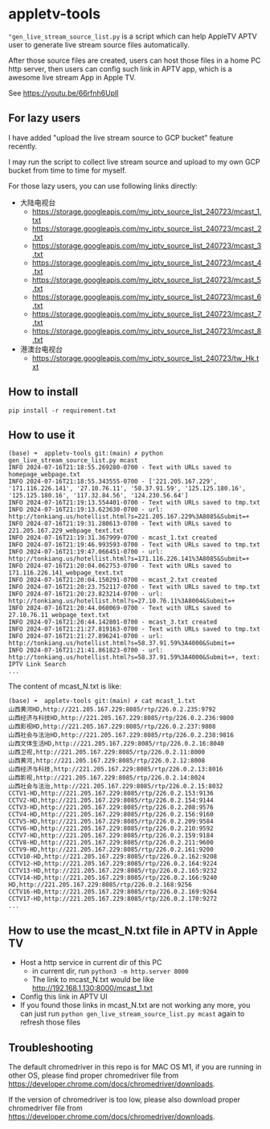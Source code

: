 # appletv-tools

`"gen_live_stream_source_list.py` is a script which can help AppleTV APTV user to generate live stream source files automatically.

After those source files are created, users can host those files in a home PC http server, then users can config such link in APTV app, which is a awesome live stream App in Apple TV.

See https://youtu.be/66rfnh6UplI

## For lazy users

I have added "upload the live stream source to GCP bucket" feature recently.

I may run the script to collect live stream source and upload to my own GCP bucket from time to time for myself.

For those lazy users, you can use following links directly:

 - 大陆电视台
   - https://storage.googleapis.com/my_iptv_source_list_240723/mcast_1.txt
   - https://storage.googleapis.com/my_iptv_source_list_240723/mcast_2.txt
   - https://storage.googleapis.com/my_iptv_source_list_240723/mcast_3.txt
   - https://storage.googleapis.com/my_iptv_source_list_240723/mcast_4.txt
   - https://storage.googleapis.com/my_iptv_source_list_240723/mcast_5.txt
   - https://storage.googleapis.com/my_iptv_source_list_240723/mcast_6.txt
   - https://storage.googleapis.com/my_iptv_source_list_240723/mcast_7.txt
   - https://storage.googleapis.com/my_iptv_source_list_240723/mcast_8.txt
 - 港澳台电视台
   - https://storage.googleapis.com/my_iptv_source_list_240723/tw_Hk.txt

## How to install 

```
pip install -r requirement.txt
```

## How to use it

```
(base) ➜  appletv-tools git:(main) ✗ python gen_live_stream_source_list.py mcast
INFO 2024-07-16T21:18:55.269280-0700 - Text with URLs saved to homepage_webpage.txt
INFO 2024-07-16T21:18:55.343555-0700 - ['221.205.167.229', '171.116.226.141', '27.10.76.11', '58.37.91.59', '125.125.180.16', '125.125.180.16', '117.32.84.56', '124.230.56.64']
INFO 2024-07-16T21:19:13.554401-0700 - Text with URLs saved to tmp.txt
INFO 2024-07-16T21:19:13.623630-0700 - url: http://tonkiang.us/hotellist.html?s=221.205.167.229%3A8085&Submit=+
INFO 2024-07-16T21:19:31.280613-0700 - Text with URLs saved to 221.205.167.229_webpage_text.txt
INFO 2024-07-16T21:19:31.367999-0700 - mcast_1.txt created
INFO 2024-07-16T21:19:46.993593-0700 - Text with URLs saved to tmp.txt
INFO 2024-07-16T21:19:47.066451-0700 - url: http://tonkiang.us/hotellist.html?s=171.116.226.141%3A8085&Submit=+
INFO 2024-07-16T21:20:04.062753-0700 - Text with URLs saved to 171.116.226.141_webpage_text.txt
INFO 2024-07-16T21:20:04.150291-0700 - mcast_2.txt created
INFO 2024-07-16T21:20:23.752117-0700 - Text with URLs saved to tmp.txt
INFO 2024-07-16T21:20:23.823214-0700 - url: http://tonkiang.us/hotellist.html?s=27.10.76.11%3A8004&Submit=+
INFO 2024-07-16T21:20:44.060069-0700 - Text with URLs saved to 27.10.76.11_webpage_text.txt
INFO 2024-07-16T21:20:44.142801-0700 - mcast_3.txt created
INFO 2024-07-16T21:21:27.819163-0700 - Text with URLs saved to tmp.txt
INFO 2024-07-16T21:21:27.896241-0700 - url: http://tonkiang.us/hotellist.html?s=58.37.91.59%3A4000&Submit=+
INFO 2024-07-16T21:21:41.861823-0700 - url: http://tonkiang.us/hotellist.html?s=58.37.91.59%3A4000&Submit=+, text:    IPTV Link Search
...
```

The content of mcast_N.txt is like:
```
(base) ➜  appletv-tools git:(main) ✗ cat mcast_1.txt
山西黄河HD,http://221.205.167.229:8085/rtp/226.0.2.235:9792
山西经济与科技HD,http://221.205.167.229:8085/rtp/226.0.2.236:9800
山西影视HD,http://221.205.167.229:8085/rtp/226.0.2.237:9808
山西社会与法治HD,http://221.205.167.229:8085/rtp/226.0.2.238:9816
山西文体生活HD,http://221.205.167.229:8085/rtp/226.0.2.16:8040
山西卫视,http://221.205.167.229:8085/rtp/226.0.2.11:8000
山西黄河,http://221.205.167.229:8085/rtp/226.0.2.12:8008
山西经济与科技,http://221.205.167.229:8085/rtp/226.0.2.13:8016
山西影视,http://221.205.167.229:8085/rtp/226.0.2.14:8024
山西社会与法治,http://221.205.167.229:8085/rtp/226.0.2.15:8032
CCTV1-HD,http://221.205.167.229:8085/rtp/226.0.2.153:9136
CCTV2-HD,http://221.205.167.229:8085/rtp/226.0.2.154:9144
CCTV3-HD,http://221.205.167.229:8085/rtp/226.0.2.208:9576
CCTV4-HD,http://221.205.167.229:8085/rtp/226.0.2.156:9160
CCTV5-HD,http://221.205.167.229:8085/rtp/226.0.2.209:9584
CCTV6-HD,http://221.205.167.229:8085/rtp/226.0.2.210:9592
CCTV7-HD,http://221.205.167.229:8085/rtp/226.0.2.159:9184
CCTV8-HD,http://221.205.167.229:8085/rtp/226.0.2.211:9600
CCTV9-HD,http://221.205.167.229:8085/rtp/226.0.2.161:9200
CCTV10-HD,http://221.205.167.229:8085/rtp/226.0.2.162:9208
CCTV12-HD,http://221.205.167.229:8085/rtp/226.0.2.164:9224
CCTV13-HD,http://221.205.167.229:8085/rtp/226.0.2.165:9232
CCTV14-HD,http://221.205.167.229:8085/rtp/226.0.2.166:9240
HD,http://221.205.167.229:8085/rtp/226.0.2.168:9256
CCTV16-HD,http://221.205.167.229:8085/rtp/226.0.2.169:9264
CCTV17-HD,http://221.205.167.229:8085/rtp/226.0.2.170:9272
...
```


## How to use the mcast_N.txt file in APTV in Apple TV 

 - Host a http service in current dir of this PC
   - in current dir, run `python3 -m http.server 8000`
   - The link to mcast_N.txt would be like http://192.168.1.130:8000/mcast_1.txt  
 - Config this link in APTV UI
 - If you found those links in mcast_N.txt are not working any more, you can just run `python gen_live_stream_source_list.py mcast` again to refresh those files
 
 

## Troubleshooting

The default chromedriver in this repo is for MAC OS M1, if you are running in other OS, please find proper chromedriver file from https://developer.chrome.com/docs/chromedriver/downloads.

If the version of chromedriver is too low, please also download proper chromedriver file from https://developer.chrome.com/docs/chromedriver/downloads.


